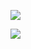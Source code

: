 [![](https://github-readme-stats.vercel.app/api?username=suqingdong&show_icons=true&theme=react)](https://github.com/suqingdong?tab=repositories)

![](https://github-profile-trophy.vercel.app/?username=suqingdong&&theme=monokai&title=MultiLanguage,Stars,Repositories,Commits,Followers)

